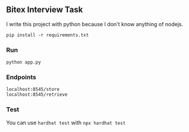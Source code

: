 ## Bitex Interview Task

I write this project with python because I don't know anything of nodejs.

```
pip install -r requirements.txt
```

### Run
```
python app.py

```

### Endpoints
```
localhost:8545/store
localhost:8545/retrieve
```

### Test
You can use `hardhat test` with `npx hardhat test`
